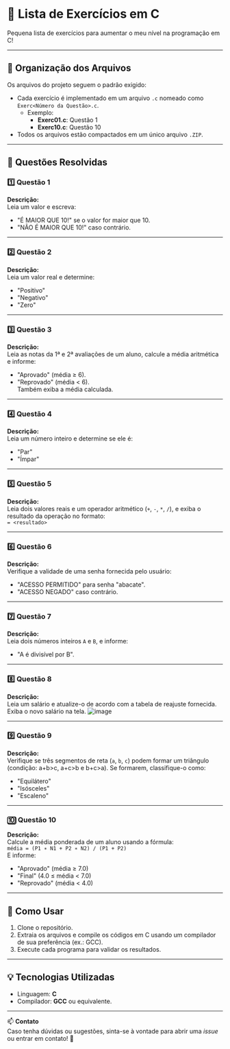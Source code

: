 # 🚀 Lista de Exercícios em C

Pequena lista de exercícios para aumentar o meu nível na programação em C!

---

## 📁 Organização dos Arquivos

Os arquivos do projeto seguem o padrão exigido:

- Cada exercício é implementado em um arquivo `.c` nomeado como `Exerc<Número da Questão>.c`. 
  - Exemplo:
    - **Exerc01.c**: Questão 1
    - **Exerc10.c**: Questão 10
- Todos os arquivos estão compactados em um único arquivo `.ZIP`.

---

## 📜 Questões Resolvidas

### **1️⃣ Questão 1**
**Descrição:**  
Leia um valor e escreva:  
- "É MAIOR QUE 10!" se o valor for maior que 10.  
- "NÃO É MAIOR QUE 10!" caso contrário.  

---

### **2️⃣ Questão 2**
**Descrição:**  
Leia um valor real e determine:  
- "Positivo"  
- "Negativo"  
- "Zero"  

---

### **3️⃣ Questão 3**
**Descrição:**  
Leia as notas da 1ª e 2ª avaliações de um aluno, calcule a média aritmética e informe:  
- "Aprovado" (média ≥ 6).  
- "Reprovado" (média < 6).  
Também exiba a média calculada.  

---

### **4️⃣ Questão 4**
**Descrição:**  
Leia um número inteiro e determine se ele é:  
- "Par"  
- "Ímpar"  

---

### **5️⃣ Questão 5**
**Descrição:**  
Leia dois valores reais e um operador aritmético (`+`, `-`, `*`, `/`), e exiba o resultado da operação no formato:  
`= <resultado>`  

---

### **6️⃣ Questão 6**
**Descrição:**  
Verifique a validade de uma senha fornecida pelo usuário:  
- "ACESSO PERMITIDO" para senha "abacate".  
- "ACESSO NEGADO" caso contrário.  

---

### **7️⃣ Questão 7**
**Descrição:**  
Leia dois números inteiros `A` e `B`, e informe:  
- "A é divisível por B".  

---

### **8️⃣ Questão 8**
**Descrição:**  
Leia um salário e atualize-o de acordo com a tabela de reajuste fornecida. Exiba o novo salário na tela. 
![image](https://github.com/user-attachments/assets/bd01a0d6-60e1-47c1-9c81-69dbb1658ad7)


---

### **9️⃣ Questão 9**
**Descrição:**  
Verifique se três segmentos de reta (`a`, `b`, `c`) podem formar um triângulo (condição: a+b>c, a+c>b e b+c>a). Se formarem, classifique-o como:  
- "Equilátero"  
- "Isósceles"  
- "Escaleno"  

---

### **🔟 Questão 10**
**Descrição:**  
Calcule a média ponderada de um aluno usando a fórmula:  
`média = (P1 ∗ N1 + P2 ∗ N2) / (P1 + P2)`  
E informe:  
- "Aprovado" (média ≥ 7.0)  
- "Final" (4.0 ≤ média < 7.0)  
- "Reprovado" (média < 4.0)  

---

## 🎯 Como Usar
1. Clone o repositório.  
2. Extraia os arquivos e compile os códigos em C usando um compilador de sua preferência (ex.: GCC).  
3. Execute cada programa para validar os resultados.  

---

## 💡 Tecnologias Utilizadas
- Linguagem: **C**
- Compilador: **GCC** ou equivalente.  

---

📫 **Contato**  
Caso tenha dúvidas ou sugestões, sinta-se à vontade para abrir uma *issue* ou entrar em contato! 🚀
